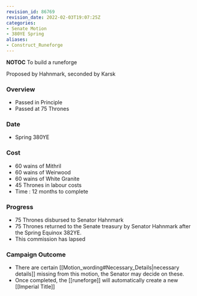 ```yaml
---
revision_id: 86769
revision_date: 2022-02-03T19:07:25Z
categories:
- Senate Motion
- 380YE Spring
aliases:
- Construct_Runeforge
---
```



__NOTOC__
To build a runeforge

Proposed by Hahnmark, seconded by Karsk 

### Overview
* Passed in Principle
* Passed at 75 Thrones

### Date
* Spring 380YE

### Cost
* 60 wains of Mithril
* 60 wains of Weirwood
* 60 wains of White Granite
* 45 Thrones in labour costs
* Time : 12 months to complete

### Progress
* 75 Thrones disbursed to Senator Hahnmark
* 75 Thrones returned to the Senate treasury by Senator Hahnmark after the Spring Equinox 382YE.
* This commission has lapsed

### Campaign Outcome
* There are certain [[Motion_wording#Necessary_Details|necessary details]] missing from this motion, the Senator may decide on these.
* Once completed, the [[runeforge]] will automatically create a new [[Imperial Title]]